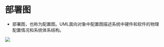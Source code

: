 # 部署图

- 部署图，也称为配置图。UML面向对象中配置图描述系统中硬件和软件的物理配置情况和系统体系结构。

![](https://cdn.jsdelivr.net/gh/ZanderZhao/img20/file/20200117211038.png)